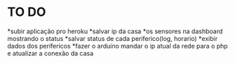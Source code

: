 # TO DO #
*subir aplicação pro heroku
*salvar ip da casa
*os sensores na dashboard mostrando o status
*salvar status de cada periferico(log, horario)
*exibir dados dos perifericos
*fazer o arduino mandar o ip atual da rede para o php e atualizar a conexão da casa